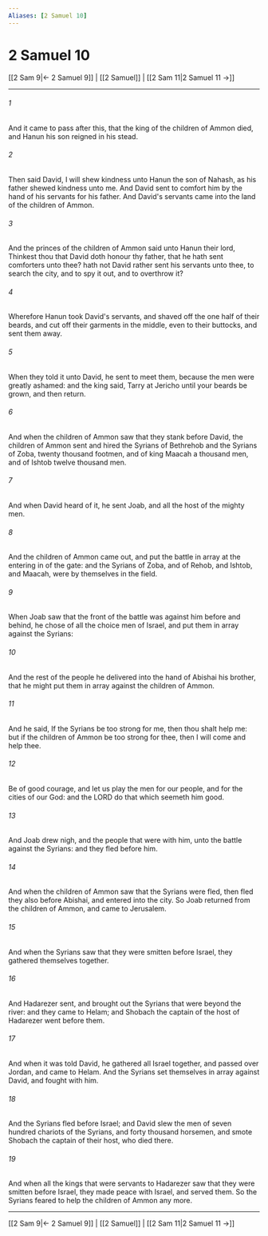 ```yaml
---
Aliases: [2 Samuel 10]
---
```

# 2 Samuel 10

[[2 Sam 9|← 2 Samuel 9]] | [[2 Samuel]] | [[2 Sam 11|2 Samuel 11 →]]
***



###### 1 
And it came to pass after this, that the king of the children of Ammon died, and Hanun his son reigned in his stead. 

###### 2 
Then said David, I will shew kindness unto Hanun the son of Nahash, as his father shewed kindness unto me. And David sent to comfort him by the hand of his servants for his father. And David's servants came into the land of the children of Ammon. 

###### 3 
And the princes of the children of Ammon said unto Hanun their lord, Thinkest thou that David doth honour thy father, that he hath sent comforters unto thee? hath not David rather sent his servants unto thee, to search the city, and to spy it out, and to overthrow it? 

###### 4 
Wherefore Hanun took David's servants, and shaved off the one half of their beards, and cut off their garments in the middle, even to their buttocks, and sent them away. 

###### 5 
When they told it unto David, he sent to meet them, because the men were greatly ashamed: and the king said, Tarry at Jericho until your beards be grown, and then return. 

###### 6 
And when the children of Ammon saw that they stank before David, the children of Ammon sent and hired the Syrians of Bethrehob and the Syrians of Zoba, twenty thousand footmen, and of king Maacah a thousand men, and of Ishtob twelve thousand men. 

###### 7 
And when David heard of it, he sent Joab, and all the host of the mighty men. 

###### 8 
And the children of Ammon came out, and put the battle in array at the entering in of the gate: and the Syrians of Zoba, and of Rehob, and Ishtob, and Maacah, were by themselves in the field. 

###### 9 
When Joab saw that the front of the battle was against him before and behind, he chose of all the choice men of Israel, and put them in array against the Syrians: 

###### 10 
And the rest of the people he delivered into the hand of Abishai his brother, that he might put them in array against the children of Ammon. 

###### 11 
And he said, If the Syrians be too strong for me, then thou shalt help me: but if the children of Ammon be too strong for thee, then I will come and help thee. 

###### 12 
Be of good courage, and let us play the men for our people, and for the cities of our God: and the LORD do that which seemeth him good. 

###### 13 
And Joab drew nigh, and the people that were with him, unto the battle against the Syrians: and they fled before him. 

###### 14 
And when the children of Ammon saw that the Syrians were fled, then fled they also before Abishai, and entered into the city. So Joab returned from the children of Ammon, and came to Jerusalem. 

###### 15 
And when the Syrians saw that they were smitten before Israel, they gathered themselves together. 

###### 16 
And Hadarezer sent, and brought out the Syrians that were beyond the river: and they came to Helam; and Shobach the captain of the host of Hadarezer went before them. 

###### 17 
And when it was told David, he gathered all Israel together, and passed over Jordan, and came to Helam. And the Syrians set themselves in array against David, and fought with him. 

###### 18 
And the Syrians fled before Israel; and David slew the men of seven hundred chariots of the Syrians, and forty thousand horsemen, and smote Shobach the captain of their host, who died there. 

###### 19 
And when all the kings that were servants to Hadarezer saw that they were smitten before Israel, they made peace with Israel, and served them. So the Syrians feared to help the children of Ammon any more.

***
[[2 Sam 9|← 2 Samuel 9]] | [[2 Samuel]] | [[2 Sam 11|2 Samuel 11 →]]
